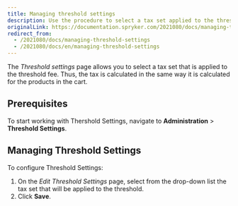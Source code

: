 ```yaml
---
title: Managing threshold settings
description: Use the procedure to select a tax set applied to the threshold fee in the Back Office.
originalLink: https://documentation.spryker.com/2021080/docs/managing-threshold-settings
redirect_from:
  - /2021080/docs/managing-threshold-settings
  - /2021080/docs/en/managing-threshold-settings
---
```


The *Threshold settings* page allows you to select a tax set that is applied to the threshold fee. Thus, the tax is calculated in the same way it is calculated for the products in the cart.

## Prerequisites

To start working with Thershold Settings, navigate to **Administration** > **Threshold Settings**.

## Managing Threshold Settings

To configure Threshold Settings:
1. On the *Edit Threshold Settings* page, select from the drop-down list the tax set that will be applied to the threshold.
2. Click **Save**.

